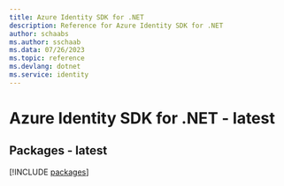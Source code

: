 ```yaml
---
title: Azure Identity SDK for .NET
description: Reference for Azure Identity SDK for .NET
author: schaabs
ms.author: sschaab
ms.data: 07/26/2023
ms.topic: reference
ms.devlang: dotnet
ms.service: identity
---
```

# Azure Identity SDK for .NET - latest
## Packages - latest
[!INCLUDE [packages](identity-index.md)]